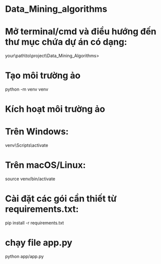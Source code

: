 # Data_Mining_algorithms



# Mở terminal/cmd và điều hướng đến thư mục chứa dự án có dạng:
 your\path\to\project\Data_Mining_Algorithms>  

# Tạo môi trường ảo
python -m venv venv

# Kích hoạt môi trường ảo

# Trên Windows:
venv\Scripts\activate

# Trên macOS/Linux:
source venv/bin/activate

# Cài đặt các gói cần thiết từ requirements.txt:
pip install -r requirements.txt


# chạy file app.py
python app/app.py